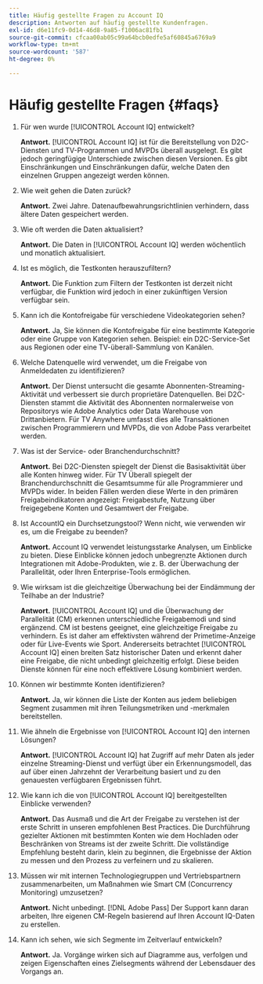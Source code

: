 ```yaml
---
title: Häufig gestellte Fragen zu Account IQ
description: Antworten auf häufig gestellte Kundenfragen.
exl-id: d6e11fc9-0d14-46d8-9a85-f1006ac81fb1
source-git-commit: cfcaa00ab05c99a64bcb0edfe5af60845a6769a9
workflow-type: tm+mt
source-wordcount: '587'
ht-degree: 0%

---
```


# Häufig gestellte Fragen {#faqs}

1. Für wen wurde [!UICONTROL Account IQ] entwickelt?

   **Antwort.** [!UICONTROL Account IQ] ist für die Bereitstellung von D2C-Diensten und TV-Programmen und MVPDs überall ausgelegt. Es gibt jedoch geringfügige Unterschiede zwischen diesen Versionen. Es gibt Einschränkungen und Einschränkungen dafür, welche Daten den einzelnen Gruppen angezeigt werden können.

1. Wie weit gehen die Daten zurück?

   **Antwort.** Zwei Jahre. Datenaufbewahrungsrichtlinien verhindern, dass ältere Daten gespeichert werden.

1. Wie oft werden die Daten aktualisiert?

   **Antwort.** Die Daten in [!UICONTROL Account IQ] werden wöchentlich und monatlich aktualisiert.

1. Ist es möglich, die Testkonten herauszufiltern?

   **Antwort.** Die Funktion zum Filtern der Testkonten ist derzeit nicht verfügbar, die Funktion wird jedoch in einer zukünftigen Version verfügbar sein.

1. Kann ich die Kontofreigabe für verschiedene Videokategorien sehen?

   **Antwort.** Ja, Sie können die Kontofreigabe für eine bestimmte Kategorie oder eine Gruppe von Kategorien sehen. Beispiel: ein D2C-Service-Set aus Regionen oder eine TV-überall-Sammlung von Kanälen.

1. Welche Datenquelle wird verwendet, um die Freigabe von Anmeldedaten zu identifizieren?

   **Antwort.** Der Dienst untersucht die gesamte Abonnenten-Streaming-Aktivität und verbessert sie durch proprietäre Datenquellen. Bei D2C-Diensten stammt die Aktivität des Abonnenten normalerweise von Repositorys wie Adobe Analytics oder Data Warehouse von Drittanbietern. Für TV Anywhere umfasst dies alle Transaktionen zwischen Programmierern und MVPDs, die von Adobe Pass verarbeitet werden.

1. Was ist der Service- oder Branchendurchschnitt?

   **Antwort.** Bei D2C-Diensten spiegelt der Dienst die Basisaktivität über alle Konten hinweg wider. Für TV Überall spiegelt der Branchendurchschnitt die Gesamtsumme für alle Programmierer und MVPDs wider. In beiden Fällen werden diese Werte in den primären Freigabeindikatoren angezeigt: Freigabestufe, Nutzung über freigegebene Konten und Gesamtwert der Freigabe.

1. Ist AccountIQ ein Durchsetzungstool? Wenn nicht, wie verwenden wir es, um die Freigabe zu beenden?

   **Antwort.** Account IQ verwendet leistungsstarke Analysen, um Einblicke zu bieten. Diese Einblicke können jedoch unbegrenzte Aktionen durch Integrationen mit Adobe-Produkten, wie z. B. der Überwachung der Parallelität, oder Ihren Enterprise-Tools ermöglichen.

1. Wie wirksam ist die gleichzeitige Überwachung bei der Eindämmung der Teilhabe an der Industrie?

   **Antwort.** [!UICONTROL Account IQ] und die Überwachung der Parallelität (CM) erkennen unterschiedliche Freigabemodi und sind ergänzend. CM ist bestens geeignet, eine gleichzeitige Freigabe zu verhindern. Es ist daher am effektivsten während der Primetime-Anzeige oder für Live-Events wie Sport. Andererseits betrachtet [!UICONTROL Account IQ] einen breiten Satz historischer Daten und erkennt daher eine Freigabe, die nicht unbedingt gleichzeitig erfolgt. Diese beiden Dienste können für eine noch effektivere Lösung kombiniert werden.

1. Können wir bestimmte Konten identifizieren?

   **Antwort.** Ja, wir können die Liste der Konten aus jedem beliebigen Segment zusammen mit ihren Teilungsmetriken und -merkmalen bereitstellen.

1. Wie ähneln die Ergebnisse von [!UICONTROL Account IQ] den internen Lösungen?

   **Antwort.** [!UICONTROL Account IQ] hat Zugriff auf mehr Daten als jeder einzelne Streaming-Dienst und verfügt über ein Erkennungsmodell, das auf über einen Jahrzehnt der Verarbeitung basiert und zu den genauesten verfügbaren Ergebnissen führt.

1. Wie kann ich die von [!UICONTROL Account IQ] bereitgestellten Einblicke verwenden?

   **Antwort.** Das Ausmaß und die Art der Freigabe zu verstehen ist der erste Schritt in unseren empfohlenen Best Practices. Die Durchführung gezielter Aktionen mit bestimmten Konten wie dem Hochladen oder Beschränken von Streams ist der zweite Schritt. Die vollständige Empfehlung besteht darin, klein zu beginnen, die Ergebnisse der Aktion zu messen und den Prozess zu verfeinern und zu skalieren.

1. Müssen wir mit internen Technologiegruppen und Vertriebspartnern zusammenarbeiten, um Maßnahmen wie Smart CM (Concurrency Monitoring) umzusetzen?

   **Antwort.** Nicht unbedingt. [!DNL Adobe Pass] Der Support kann daran arbeiten, Ihre eigenen CM-Regeln basierend auf Ihren Account IQ-Daten zu erstellen.

1. Kann ich sehen, wie sich Segmente im Zeitverlauf entwickeln?

   **Antwort.** Ja. Vorgänge wirken sich auf Diagramme aus, verfolgen und zeigen Eigenschaften eines Zielsegments während der Lebensdauer des Vorgangs an.
